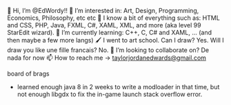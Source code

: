 👋 Hi, I’m @EdWordy!!
👀 I’m interested in: Art, Design, Programming, Economics, Philosophy, etc etc
🍴 I know a bit of everything such as: HTML and CSS, PHP, Java, FXML, C#, XAML, XML, and more (aka level 99 StarEdit wizard). 
🌱 I’m currently learning: C++, C, C# and XAML, ... (and then maybe a few more langs)
🖌️ I went to art school. Can I draw? Yes. Will I draw you like une fille francais? No.
💞️ I’m looking to collaborate on? De nada for now
📫 How to reach me -> taylorjordanedwards@gmail.com

board of brags
- learned enough java 8 in 2 weeks to write a modloader in that time, but not enough libgdx to fix the in-game launch stack overflow error.

<!---
EdWordy/EdWordy is a ✨ special ✨ repository because its `README.md` (this file) appears on your GitHub profile.
You can click the Preview link to take a look at your changes.
--->
